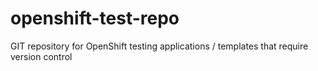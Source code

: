 # openshift-test-repo
GIT repository for OpenShift testing applications / templates that require version control
